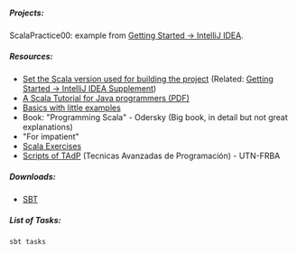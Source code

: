 ##### Projects:

ScalaPractice00: example from [Getting Started -> IntelliJ IDEA].


##### Resources:

* [Set the Scala version used for building the project](<http://www.scala-sbt.org/release/docs/Howto-Scala.html>) (Related: [Getting Started -> IntelliJ IDEA Supplement])
* [A Scala Tutorial for Java programmers (PDF)]
* [Basics with little examples]
* Book: "Programming Scala" - Odersky (Big book, in detail but not great explanations)
* "For impatient"
* [Scala Exercises](<http://scala-exercises.47deg.com/>)
* [Scripts of TAdP](http://tadp-utn-frba.github.io/material/)  (Tecnicas Avanzadas de Programación) - UTN-FRBA

##### Downloads:

* [SBT](<http://www.scala-sbt.org/download.html>)


##### List of Tasks:
```
sbt tasks
```

[Getting Started -> IntelliJ IDEA]: <https://www.coursera.org/learn/progfun1/lecture/gGmT2/intellij-idea>
[Getting Started -> IntelliJ IDEA Supplement]: <https://www.coursera.org/learn/progfun1/supplement/VuJFf/intellij-idea-tutorial>
[A Scala Tutorial for Java programmers (PDF)]: <http://www.scala-lang.org/docu/files/ScalaTutorial.pdf>
[Basics with little examples]: <http://slides.com/folivera/scala-introduction#/>
